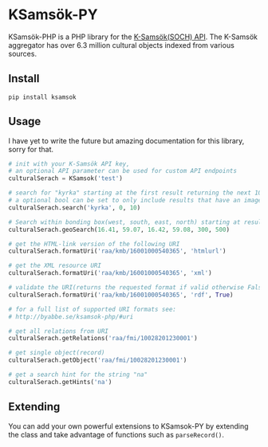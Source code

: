 # KSamsök-PY

KSamsök-PHP is a PHP library for the [K-Samsök(SOCH) API](http://www.ksamsok.se/in-english/). The K-Samsök aggregator has over 6.3 million cultural objects indexed from various sources.

## Install

```
pip install ksamsok
```

## Usage

I have yet to write the future but amazing documentation for this library, sorry for that.

```python
# init with your K-Samsök API key,
# an optional API parameter can be used for custom API endpoints
culturalSerach = KSamsok('test')

# search for "kyrka" starting at the first result returning the next 10 results
# a optional bool can be set to only include results that have an image
culturalSerach.search('kyrka', 0, 10)

# Search within bonding box(west, south, east, north) starting at result 300 returning 500 results
culturalSerach.geoSearch(16.41, 59.07, 16.42, 59.08, 300, 500)

# get the HTML-link version of the following URI
culturalSerach.formatUri('raa/kmb/16001000540365', 'htmlurl')

# get the XML resource URI
culturalSerach.formatUri('raa/kmb/16001000540365', 'xml')

# validate the URI(returns the requested format if valid otherwise False)
culturalSerach.formatUri('raa/kmb/16001000540365', 'rdf', True)

# for a full list of supported URI formats see:
# http://byabbe.se/ksamsok-php/#uri

# get all relations from URI
culturalSerach.getRelations('raa/fmi/10028201230001')

# get single object(record)
culturalSerach.getObject('raa/fmi/10028201230001')

# get a search hint for the string "na"
culturalSerach.getHints('na')
```

## Extending

You can add your own powerful extensions to KSamsok-PY by extending the class and take advantage of functions such as `parseRecord()`.
